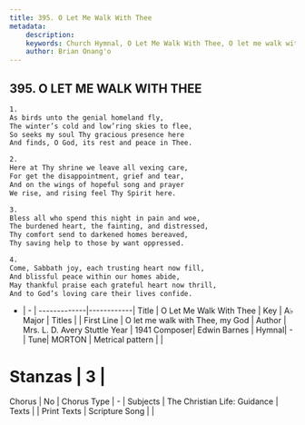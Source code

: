 ```yaml
---
title: 395. O Let Me Walk With Thee
metadata:
    description: 
    keywords: Church Hymnal, O Let Me Walk With Thee, O let me walk with Thee, my God, 
    author: Brian Onang'o
---
```



## 395. O LET ME WALK WITH THEE

```txt
1.
As birds unto the genial homeland fly,
The winter’s cold and low’ring skies to flee,
So seeks my soul Thy gracious presence here
And finds, O God, its rest and peace in Thee.

2.
Here at Thy shrine we leave all vexing care,
For get the disappointment, grief and tear,
And on the wings of hopeful song and prayer
We rise, and rising feel Thy Spirit here.

3.
Bless all who spend this night in pain and woe,
The burdened heart, the fainting, and distressed,
Thy comfort send to darkened homes bereaved,
Thy saving help to those by want oppressed.

4.
Come, Sabbath joy, each trusting heart now fill,
And blissful peace within our homes abide,
May thankful praise each grateful heart now thrill,
And to God’s loving care their lives confide.
```

- |   -  |
-------------|------------|
Title | O Let Me Walk With Thee |
Key | A♭ Major |
Titles |  |
First Line | O let me walk with Thee, my God |
Author | Mrs. L. D. Avery Stuttle
Year | 1941
Composer| Edwin Barnes |
Hymnal|  - |
Tune| MORTON |
Metrical pattern | |
# Stanzas | 3 |
Chorus | No |
Chorus Type | - |
Subjects | The Christian Life: Guidance |
Texts |  |
Print Texts | 
Scripture Song |  |
  

